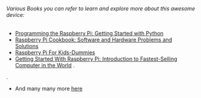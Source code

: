 ###### Various Books you can refer to learn and explore more about this awesome device:

- [Programming the Raspberry Pi: Getting Started with Python](https://www.amazon.in/Programming-Raspberry-Pi-Second-Getting/dp/1259587401)
- [Raspberry Pi Cookbook: Software and Hardware Problems and Solutions](https://www.oreilly.com/library/view/raspberry-pi-cookbook/9781449365288/)
- [Raspberry Pi For Kids-Dummies](https://www.amazon.in/Raspberry-Kids-Dummies-Richard-Wentk/dp/1119049512)
- [Getting Started With Raspberry Pi: Introduction to Fastest-Selling Computer in the World](https://www.amazon.in/Make-Raspberry-Introduction-Fastest-Selling-Computer/dp/9352134508)
.

.

- And many many more [here](https://google.com)
